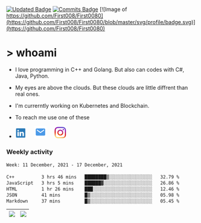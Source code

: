[![Updated Badge](https://badges.pufler.dev/updated/First008/First008)](https://badges.pufler.dev)
[![Commits Badge](https://badges.pufler.dev/commits/monthly/First008)](https://badges.pufler.dev)
[![Image of https://github.com/First008/First0080](https://github.com/First008/First0080/blob/master/svg/profile/badge.svg)](https://github.com/First008/First0080)



<h1> > whoami </h1>

 - I love programming in C++ and Golang. But also can codes with C#, Java, Python.

 - My eyes are above the clouds. But these clouds are little diffrent than real ones.
 
 - I'm currerntly working on Kubernetes and Blockchain.

 - To reach me use one of these  

 - <a href="https://tr.linkedin.com/in/ahmet-yusuf-birinci-0650aa177" rel="nofollow"><img src="./img/linkedin.svg" width="28"></a> &nbsp;
<a href="mailto:ayb84870@gmail.com"><img src="./img/mail.svg" width="33" style="margin: 0px 10px 0px 10px;"></a> &nbsp;
<a href="https://www.instagram.com/ahmetyusufbirinci/"><img src="./img/instagram.svg" width="30"></a>

### Weekly activity
<!--START_SECTION:waka-->
```text
Week: 11 December, 2021 - 17 December, 2021

C++          3 hrs 46 mins   ████████▒░░░░░░░░░░░░░░░░   32.79 % 
JavaScript   3 hrs 5 mins    ██████▓░░░░░░░░░░░░░░░░░░   26.86 % 
HTML         1 hr 26 mins    ███░░░░░░░░░░░░░░░░░░░░░░   12.46 % 
JSON         41 mins         █▒░░░░░░░░░░░░░░░░░░░░░░░   05.98 % 
Markdown     37 mins         █▒░░░░░░░░░░░░░░░░░░░░░░░   05.45 % 
```
<!--END_SECTION:waka-->


|<img src="https://github-readme-stats.vercel.app/api/top-langs/?username=First008&layout=compact&theme=midnight-purple" width="410"/>|<img src="https://github-readme-stats.vercel.app/api?username=First008&show_icons=true&theme=midnight-purple"/>|
|:---:|:---:|
